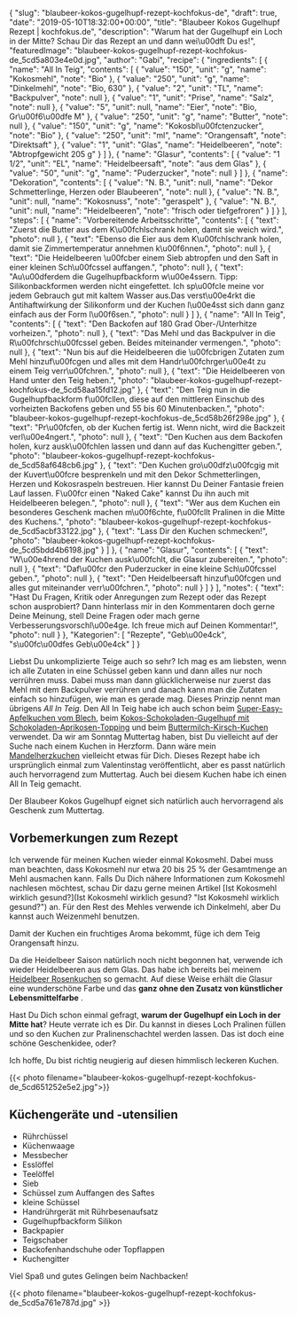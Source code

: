 {
    "slug": "blaubeer-kokos-gugelhupf-rezept-kochfokus-de",
    "draft": true,
    "date": "2019-05-10T18:32:00+00:00",
    "title": "Blaubeer Kokos Gugelhupf Rezept | kochfokus.de",
    "description": "Warum hat der Gugelhupf ein Loch in der Mitte? Schau Dir das Rezept an und dann wei\u00dft Du es!",
    "featuredImage": "blaubeer-kokos-gugelhupf-rezept-kochfokus-de_5cd5a803e4e0d.jpg",
    "author": "Gabi",
    "recipe": {
        "ingredients": [
            {
                "name": "All In Teig",
                "contents": [
                    {
                        "value": "150",
                        "unit": "g",
                        "name": "Kokosmehl",
                        "note": "Bio"
                    },
                    {
                        "value": "250",
                        "unit": "g",
                        "name": "Dinkelmehl",
                        "note": "Bio, 630"
                    },
                    {
                        "value": "2",
                        "unit": "TL",
                        "name": "Backpulver",
                        "note": null
                    },
                    {
                        "value": "1",
                        "unit": "Prise",
                        "name": "Salz",
                        "note": null
                    },
                    {
                        "value": "5",
                        "unit": null,
                        "name": "Eier",
                        "note": "Bio, Gr\u00f6\u00dfe M"
                    },
                    {
                        "value": "250",
                        "unit": "g",
                        "name": "Butter",
                        "note": null
                    },
                    {
                        "value": "150",
                        "unit": "g",
                        "name": "Kokosbl\u00fctenzucker",
                        "note": "Bio"
                    },
                    {
                        "value": "250",
                        "unit": "ml",
                        "name": "Orangensaft",
                        "note": "Direktsaft"
                    },
                    {
                        "value": "1",
                        "unit": "Glas",
                        "name": "Heidelbeeren",
                        "note": "Abtropfgewicht 205 g"
                    }
                ]
            },
            {
                "name": "Glasur",
                "contents": [
                    {
                        "value": "1 1\/2",
                        "unit": "EL",
                        "name": "Heidelbeersaft",
                        "note": "aus dem Glas"
                    },
                    {
                        "value": "50",
                        "unit": "g",
                        "name": "Puderzucker",
                        "note": null
                    }
                ]
            },
            {
                "name": "Dekoration",
                "contents": [
                    {
                        "value": "N. B.",
                        "unit": null,
                        "name": "Dekor Schmetterlinge, Herzen oder Blaubeeren",
                        "note": null
                    },
                    {
                        "value": "N. B.",
                        "unit": null,
                        "name": "Kokosnuss",
                        "note": "geraspelt"
                    },
                    {
                        "value": "N. B.",
                        "unit": null,
                        "name": "Heidelbeeren",
                        "note": "frisch oder tiefgefroren"
                    }
                ]
            }
        ],
        "steps": [
            {
                "name": "Vorbereitende Arbeitsschritte",
                "contents": [
                    {
                        "text": "Zuerst die Butter aus dem K\u00fchlschrank holen, damit sie weich wird.",
                        "photo": null
                    },
                    {
                        "text": "Ebenso die Eier aus dem K\u00fchlschrank holen, damit sie Zimmertemperatur annehmen k\u00f6nnen.",
                        "photo": null
                    },
                    {
                        "text": "Die Heidelbeeren \u00fcber einem Sieb abtropfen und den Saft in einer kleinen Sch\u00fcssel auffangen.",
                        "photo": null
                    },
                    {
                        "text": "Au\u00dferdem die Gugelhupfbackform w\u00e4ssern. Tipp: Silikonbackformen werden nicht eingefettet. Ich sp\u00fcle meine vor jedem Gebrauch gut mit kaltem Wasser aus.Das verst\u00e4rkt die Antihaftwirkung der Silikonform und der Kuchen l\u00e4sst sich dann ganz einfach aus der Form l\u00f6sen.",
                        "photo": null
                    }
                ]
            },
            {
                "name": "All In Teig",
                "contents": [
                    {
                        "text": "Den Backofen auf 180 Grad Ober-\/Unterhitze vorheizen.",
                        "photo": null
                    },
                    {
                        "text": "Das Mehl und das Backpulver in die R\u00fchrsch\u00fcssel geben. Beides miteinander vermengen.",
                        "photo": null
                    },
                    {
                        "text": "Nun bis auf die Heidelbeeren die \u00fcbrigen Zutaten zum Mehl hinzuf\u00fcgen und alles mit dem Handr\u00fchrger\u00e4t zu einem Teig verr\u00fchren.",
                        "photo": null
                    },
                    {
                        "text": "Die Heidelbeeren von Hand unter den Teig heben.",
                        "photo": "blaubeer-kokos-gugelhupf-rezept-kochfokus-de_5cd58aa15fd12.jpg"
                    },
                    {
                        "text": "Den Teig nun in die Gugelhupfbackform f\u00fcllen, diese auf den mittleren Einschub des vorheizten Backofens geben und 55 bis 60 Minutenbacken.",
                        "photo": "blaubeer-kokos-gugelhupf-rezept-kochfokus-de_5cd58b26f298e.jpg"
                    },
                    {
                        "text": "Pr\u00fcfen, ob der Kuchen fertig ist. Wenn nicht, wird die Backzeit verl\u00e4ngert.",
                        "photo": null
                    },
                    {
                        "text": "Den Kuchen aus dem Backofen holen, kurz ausk\u00fchlen lassen und dann auf das Kuchengitter geben.",
                        "photo": "blaubeer-kokos-gugelhupf-rezept-kochfokus-de_5cd58af648cb6.jpg"
                    },
                    {
                        "text": "Den Kuchen gro\u00dfz\u00fcgig mit der Kuvert\u00fcre besprenkeln und mit den Dekor Schmetterlingen, Herzen und Kokosraspeln bestreuen. Hier kannst Du Deiner Fantasie freien Lauf lassen. F\u00fcr einen \"Naked Cake\" kannst Du ihn auch mit Heidelbeeren belegen.",
                        "photo": null
                    },
                    {
                        "text": "Wer aus dem Kuchen ein besonderes Geschenk machen m\u00f6chte, f\u00fcllt Pralinen in die Mitte des Kuchens.",
                        "photo": "blaubeer-kokos-gugelhupf-rezept-kochfokus-de_5cd5acbf33122.jpg"
                    },
                    {
                        "text": "Lass Dir den Kuchen schmecken!",
                        "photo": "blaubeer-kokos-gugelhupf-rezept-kochfokus-de_5cd5bdd4b6198.jpg"
                    }
                ]
            },
            {
                "name": "Glasur",
                "contents": [
                    {
                        "text": "W\u00e4hrend der Kuchen ausk\u00fchlt, die Glasur zubereiten.",
                        "photo": null
                    },
                    {
                        "text": "Daf\u00fcr den Puderzucker in eine kleine Sch\u00fcssel geben.",
                        "photo": null
                    },
                    {
                        "text": "Den Heidelbeersaft hinzuf\u00fcgen und alles gut miteinander verr\u00fchren.",
                        "photo": null
                    }
                ]
            }
        ],
        "notes": {
            "text": "Hast Du Fragen, Kritik oder Anregungen zum Rezept oder das Rezept schon ausprobiert? Dann hinterlass mir in den Kommentaren doch gerne Deine Meinung, stell Deine Fragen oder mach gerne Verbesserungsvorschl\u00e4ge. Ich freue mich auf Deinen Kommentar!",
            "photo": null
        }
    },
    "Kategorien": [
        "Rezepte",
        "Geb\u00e4ck",
        "s\u00fc\u00dfes Geb\u00e4ck"
    ]
}

Liebst Du unkomplizierte Teige auch so sehr? Ich mag es am liebsten, wenn ich alle Zutaten in eine Schüssel geben kann und dann alles nur noch verrühren muss. Dabei muss man dann glücklicherweise nur zuerst das Mehl mit dem Backpulver verrühren und danach kann man die Zutaten einfach so hinzufügen, wie man es gerade mag. Dieses Prinzip nennt man übrigens *All In Teig*. Den All In Teig habe ich auch schon beim [Super-Easy-Apfelkuchen vom Blech](https://kochfokus.de/artikel/super-easy-apfelkuchen-vom-blech/ "Super-Easy-Apfelkuchen vom Blech"), beim [Kokos-Schokoladen-Gugelhupf mit Schokoladen-Aprikosen-Topping](https://kochfokus.de/artikel/kokos-gugelhupf-mit-schokoladen-aprikosen-topping/ "Kokos-Schokoladen-Gugelhupf mit Schokoladen-Aprikosen-Topping") und beim [Buttermilch-Kirsch-Kuchen](https://kochfokus.de/artikel/buttermilch-kirsch-kuchen/ "Buttermilch-Kirsch-Kuchen") verwendet. Da wir am Sonntag Muttertag haben, bist Du vielleicht auf der Suche nach einem Kuchen in Herzform. Dann wäre mein [Mandelherzkuchen](https://kochfokus.de/artikel/mandelherzkuchen-fuer-den-valentinstag/ "Mandelherzkuchen") vielleicht etwas für Dich. Dieses Rezept habe ich ursprünglich einmal zum Valentinstag veröffentlicht, aber es passt natürlich auch hervorragend zum Muttertag. Auch bei diesem Kuchen habe ich einen All In Teig gemacht.

Der Blaubeer Kokos Gugelhupf eignet sich natürlich auch hervorragend als Geschenk zum Muttertag.

## Vorbemerkungen zum Rezept

Ich verwende für meinen Kuchen wieder einmal Kokosmehl. Dabei muss man beachten, dass Kokosmehl nur etwa 20 bis 25 % der Gesamtmenge an Mehl ausmachen kann. Falls Du Dich nähere Informationen zum Kokosmehl nachlesen möchtest, schau Dir dazu gerne meinen Artikel [Ist Kokosmehl wirklich gesund?](Ist Kokosmehl wirklich gesund? "Ist Kokosmehl wirklich gesund?") an. Für den Rest des Mehles verwende ich Dinkelmehl, aber Du kannst auch Weizenmehl benutzen.

Damit der Kuchen ein fruchtiges Aroma bekommt, füge ich dem Teig Orangensaft hinzu.

Da die Heidelbeer Saison natürlich noch nicht begonnen hat, verwende ich wieder Heidelbeeren aus dem Glas. Das habe ich bereits bei meinem [Heidelbeer Rosenkuchen](https://kochfokus.de/artikel/heidelbeer-rosenkuchen-eine-su-e-ss-e-versuchung/ "Heidelbeer Rosenkuchen") so gemacht. Auf diese Weise erhält die Glasur eine wunderschöne Farbe und das **ganz ohne den Zusatz von künstlicher Lebensmittelfarbe** .

Hast Du Dich schon einmal gefragt, **warum der Gugelhupf ein Loch in der Mitte hat**? Heute verrate ich es Dir. Du kannst in dieses Loch Pralinen füllen und so den Kuchen zur Pralinenschachtel werden lassen. Das ist doch eine schöne Geschenkidee, oder?

Ich hoffe, Du bist richtig neugierig auf diesen himmlisch leckeren Kuchen.

{{< photo filename="blaubeer-kokos-gugelhupf-rezept-kochfokus-de_5cd651252e5e2.jpg">}}

## Küchengeräte und -utensilien

- Rührchüssel
- Küchenwaage
- Messbecher
- Esslöffel
- Teelöffel
- Sieb
- Schüssel zum Auffangen des Saftes
- kleine Schüssel
- Handrührgerät mit Rührbesenaufsatz
- Gugelhupfbackform Silikon
- Backpapier
- Teigschaber
- Backofenhandschuhe oder Topflappen
- Kuchengitter

Viel Spaß und gutes Gelingen beim Nachbacken!

{{< photo filename="blaubeer-kokos-gugelhupf-rezept-kochfokus-de_5cd5a761e787d.jpg" >}}